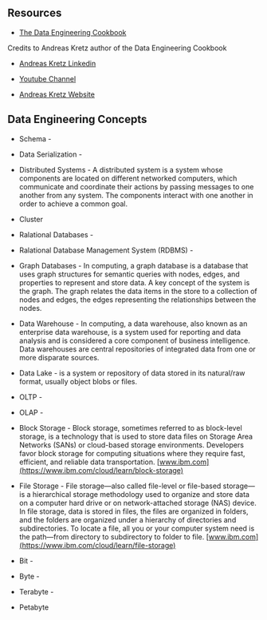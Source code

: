  ## Resources
 
 * [The Data Engineering Cookbook](https://github.com/andkret/Cookbook)
 
 
 
 
 

Credits to Andreas Kretz author of the Data Engineering Cookbook

   * [Andreas Kretz Linkedin](https://www.linkedin.com/in/andreas-kretz/)
   
   
   * [Youtube Channel](https://www.youtube.com/channel/UCY8mzqqGwl5_bTpBY9qLMAA)
   
   
   * [Andreas Kretz Website](https://andreaskretz.com/)
   

Data Engineering Concepts
--

* Schema - 

* Data Serialization - 


* Distributed Systems - A distributed system is a system whose components are located on different networked computers, which communicate and coordinate their actions by passing messages to one another from any system. The components interact with one another in order to achieve a common goal.

* Cluster 

* Ralational Databases - 

* Ralational Database Management System (RDBMS) -

* Graph Databases - In computing, a graph database is a database that uses graph structures for semantic queries with nodes, edges, and properties to represent and store data. A key concept of the system is the graph. The graph relates the data items in the store to a collection of nodes and edges, the edges representing the relationships between the nodes.

* Data Warehouse - In computing, a data warehouse, also known as an enterprise data warehouse, is a system used for reporting and data analysis and is considered a core component of business intelligence. Data warehouses are central repositories of integrated data from one or more disparate sources.

* Data Lake - is a system or repository of data stored in its natural/raw format, usually object blobs or files. 

* OLTP - 

* OLAP - 

* Block Storage - Block storage, sometimes referred to as block-level storage, is a technology that is used to store data files on Storage Area Networks (SANs) or cloud-based storage environments. Developers favor block storage for computing situations where they require fast, efficient, and reliable data transportation. [www.ibm.com](https://www.ibm.com/cloud/learn/block-storage)

* File Storage - File storage—also called file-level or file-based storage—is a hierarchical storage methodology used to organize and store data on a computer hard drive or on network-attached storage (NAS) device. In file storage, data is stored in files, the files are organized in folders, and the folders are organized under a hierarchy of directories and subdirectories. To locate a file, all you or your computer system need is the path—from directory to subdirectory to folder to file. [www.ibm.com](https://www.ibm.com/cloud/learn/file-storage)


* Bit - 

* Byte - 

* Terabyte - 

* Petabyte 








